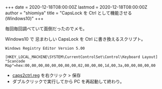 +++
date = 2020-12-18T08:00:00Z
lastmod = 2020-12-18T08:00:00Z
author = "shiomiya"
title = "CapsLock を Ctrl として機能させる (Windows10)"
+++

毎回毎回調べていて面倒だったのでメモ。

Windows10 で 忌まわしい CapsLock を Ctrl に書き換えるスクリプト。

```reg:caps2ctrl.reg
Windows Registry Editor Version 5.00

[HKEY_LOCAL_MACHINE\SYSTEM\CurrentControlSet\Control\Keyboard Layout]
"Scancode Map"=hex:00,00,00,00,00,00,00,00,02,00,00,00,1d,00,3a,00,00,00,00,00
```

- [caps2ctrl.reg](https://gist.githubusercontent.com/shiomiyan/554d01e4b1276a2d2d3009bcb0eddf94/raw/ccf2625c439b4958706e2a30f181989c564cd15c/caps2ctrl.reg) を右クリック > 保存
- ダブルクリックで実行してから PC を再起動して終わり。